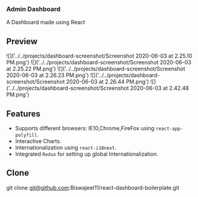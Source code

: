 ### Admin Dashboard

A Dashboard made using React

## Preview

![]('../../projects/dashboard-screenshot/Screenshot 2020-06-03 at 2.25.10 PM.png')
![]('../../projects/dashboard-screenshot/Screenshot 2020-06-03 at 2.25.22 PM.png')
![]('../../projects/dashboard-screenshot/Screenshot 2020-06-03 at 2.26.23 PM.png')
![]('../../projects/dashboard-screenshot/Screenshot 2020-06-03 at 2.26.44 PM.png')
![]('../../projects/dashboard-screenshot/Screenshot 2020-06-03 at 2.42.48 PM.png')

## Features

* Supports different browsers: IE10,Chrome,FireFox using `react-app-polyfill`.
* Interactive Charts.
* Internationalization using `react-i18next`. 
* Integrated `Redux` for setting up global Internationalization.


## Clone

git clone git@github.com:Biswajeet11/react-dashboard-boilerplate.git
